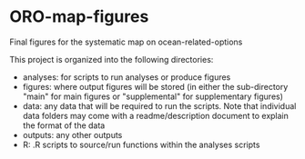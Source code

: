 # ORO-map-figures
Final figures for the systematic map on ocean-related-options

This project is organized into the following directories:
- analyses: for scripts to run analyses or produce figures
- figures: where output figures will be stored (in either the sub-directory "main" for main figures or "supplemental" for supplementary figures)
- data: any data that will be required to run the scripts. Note that individual data folders may come with a readme/description document to explain the format of the data
- outputs: any other outputs 
- R: .R scripts to source/run functions within the analyses scripts